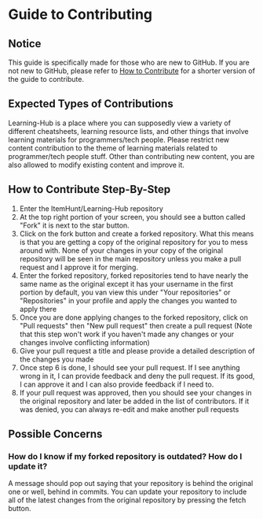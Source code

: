 # Guide to Contributing

## Notice
This guide is specifically made for those who are new to GitHub. If you are not new to GitHub, please refer to [How to Contribute](https://github.com/ItemHunt/Learning-Hub/tree/master#how-to-contribute) for a shorter version of the guide to contribute.

## Expected Types of Contributions
Learning-Hub is a place where you can supposedly view a variety of different cheatsheets, learning resource lists, and other things that involve learning materials for programmers/tech people. Please restrict new content contribution to the theme of learning materials related to programmer/tech people stuff. Other than contributing new content, you are also allowed to modify existing content and improve it.

## How to Contribute Step-By-Step
1. Enter the ItemHunt/Learning-Hub repository
2. At the top right portion of your screen, you should see a button called "Fork" it is next to the star button.
3. Click on the fork button and create a forked repository. What this means is that you are getting a copy of the original repository for you to mess around with. None of your changes in your copy of the original repository will be seen in the main repository unless you make a pull request and I approve it for merging.
4. Enter the forked repository, forked repositories tend to have nearly the same name as the original except it has your username in the first portion by default, you van view this under "Your repositories" or "Repositories" in your profile and apply the changes you wanted to apply there
5. Once you are done applying changes to the forked repository, click on "Pull requests" then "New pull request" then create a pull request (Note that this step won't work if you haven't made any changes or your changes involve conflicting information)
6. Give your pull request a title and please provide a detailed description of the changes you made
7. Once step 6 is done, I should see your pull request. If I see anything wrong in it, I can provide feedback and deny the pull request. If its good, I can approve it and I can also provide feedback if I need to.
8. If your pull request was approved, then you should see your changes in the original repository and later be added in the list of contributors. If it was denied, you can always re-edit and make another pull requests

## Possible Concerns
### **How do I know if my forked repository is outdated? How do I update it?**
A message should pop out saying that your repository is behind the original one or well, behind in commits. You can update your repository to include all of the latest changes from the original repository by pressing the fetch button.
